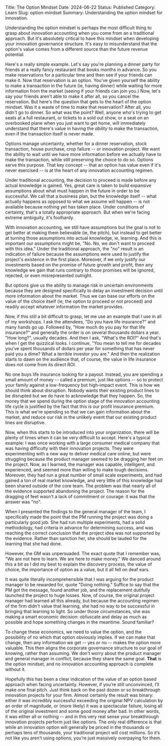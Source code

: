 Title: The Option Mindset
Date: 2024-06-22
Status: Published
Category: Learn
Slug: option-mindset
Summary: Understanding the option mindset for innovation.

Understanding the option mindset is perhaps the most difficult thing to grasp about innovation accounting when you come from an a traditional approach. But it's absolutely critical to have this mindset when developing your innovation governance structure.  It's easy to misunderstand that the option's value comes from a different source than the future revenue potential.

Here's a really simple example. Let's say you're planning a dinner party for friends at a really fancy restaurant that books months in advance. So you make reservations for a particular time and then see if your friends can make it. Now that reservation is an option. You've given yourself the ability to make a transaction in the future (ie, having dinner) while waiting for more information from the market (seeing if your friends can join you.)  Now, let's say your friends aren't able to make it after all, so you cancel the reservation. But here's the question that gets to the heart of the option mindset. Was it a waste of time to make that reservation? After all, you didn't go to dinner. So what was the point? Well, anyone who's trying to get seats at a full restaurant, or tickets to a sold out show, or a seat on an overbooked plane when you just want to get home, will immediately understand that there's value in having the *ability* to make the transaction, even if the transaction itself is never made.

Options manage uncertainty,  whether for a dinner reservation, stock transaction, house purchase, crop failure -- or innovation project. We want the ability to wait until we have more information before we actually have to make the transaction, while still preserving the choice to do so. Options serve this purpose. That key concept -- that an option has value even if it's never exercised -- is at the heart of any innovation accounting regimen.

Under traditional accounting, the decision to proceed is made before any actual knowledge is gained. Yes, great care is taken to build expansive assumptions about what must happen in the future in order to be successful. We call that a business plan, but the knowledge itself -- what actually happens as opposed to what we assume will happen -- is not available because nothing yet has taken place. Under conditions of certainty, that's a totally appropriate approach. But when we're facing extreme ambiguity, it's foolhardy.

With innovation accounting, we still have assumptions but the goal is not to get better at making them believable (ie, the pitch), but instead to get better at turning those assumptions into actual knowledge, ie, learning. And this is important our assumptions might be, "No. No, we don't want to proceed with this idea." Under the traditional approach, the "no" result is an indication of failure because the assumptions were used to justify the project's existence in the first place. Moreover, if we only justify our investments based on the promise of future growth and profit, then any knowledge we gain that runs contrary to those promises will be ignored, rejected, or even misrepresented outright.

But options give us the ability to manage risk in uncertain environments because they are designed specifically to delay an investment decision until more information about the market. Thus we can base our efforts on the value of the choice itself (ie, the option to proceed or not proceed) and readily accept whatever information the market provides.

Now, if this still a  bit difficult to grasp, let me use an example that I use in all of my workshops. I ask the attendees, "Do you have life insurance?" and many hands go up. Followed by, "How much do you pay for that life insurance?" and generally the order is on several thousands dollars a year. "How long?", usually decades.  And then I ask, "What's the ROI?" And that's when I get the quizzical looks. I continue, "You mean to tell me for decades you've spent thousands of dollars per year for something that has never paid you a dime?  What a terrible investor you are." And then the realization starts to dawn on the audience that, of course, the value in life insurance does not come from its direct ROI.

No one buys life insurance looking for a payout.  Instead, you are spending a small amount of money -- called a premium, just like options -- so to protect your family against a low-frequency but high-impact event.  This is how we should think about disruption. Nobody wants their existing product lines to be disrupted but we do have to acknowledge that they happen. So, the money that we spend during the option stage of the innovation accounting life cycle is justified by the fact that this is our profit insurance premium. This is what we're spending so that we can gain information about the market, and reduce our risk in the unlikely event that our existing product lines are disruptive.

Now, when this starts to be introduced into your organization, there will be plenty of times when it can be very difficult to accept. Here's a typical example: I was once working with a large consumer medical company that was having difficulty with their innovation projects. They were experimenting with a new way to deliver medical care online, but were struggling because the product manager seemed to be dragging her feet on the project. Now, as I learned, the manager was capable, intelligent, and experienced, and seemed more than willing to make tough decisions. Moreover, they had run a great number of small scale experiments, and had gained a ton of real market knowledge, and very little of this knowledge had been shared outside of the core team. The problem was that nearly all of the evidence supported abandoning the project. The reason for the dragging of feet wasn't a lack of commitment or courage: it was that the answer was "no".

When I presented the findings to the general manager of the team, I specifically made the point that the PM running the project was doing a particularly good job. She had run multiple experiments, had a solid methodology, had criteria in advance for determining success, and was reaching the correct conclusion that the project idea was not supported by the evidence. Rather than sanction her, she should be lauded for the learning that she had done.

However, the GM was unpersuaded. The exact quote that I remember was, "We are not here to learn. We are here to make money." We danced around this a bit as I did my best to explain the discovery process, the value of choice, the importance of option as a value, but it all fell on deaf ears.

It was quite literally incomprehensible that I was arguing for the product manager to be rewarded for, quote "Doing nothing." Suffice to say that the PM got the message, found another job, and the replacement dutifully launched the project to huge losses. Now, of course, the original project manager had learned all this already,  but because the accounting regimen of the firm didn't value that learning, she had no way to be successful in bringing that learning to light. So under those circumstances, she was making a smart economic decision: obfuscate and delay as much as possible and hope something changes in the meantime.  Sound familiar?

To change these economics, we need to value the option, and the possibility of no which that option obviously implies. If we can make that change, then any information we get -- yes *or* no -- makes the option more valuable.  This then aligns the corporate governance structure to our goal of knowing, rather than assuming.  We don't worry about the product manager and general manager in conflict, because they share the same goal.  **That** is the option mindset, and no innovation accounting approach is complete without it.

Hopefully this has been a clear indication of the value of an option based approach when facing uncertainty.  However, if you’re still unconvinced, I’ll  make one final pitch.  Just think back on the past dozen or so breakthrough innovation projects for your firm.  Almost certainly the result was binary: either it was incredibly successful exceeding the original NPV calculation by an order of magnitude, or (more likely) it was a spectacular failure, losing all of the original investment and some good money after bad.  In other words, it was either all or nothing -- and in this very real sense your breakthrough innovation projects perform just like options.  The only real difference is that while an innovation option will generally be priced in the thousands or perhaps tens of thousands, your traditional project will cost millions.  So it’s not like you aren’t using options; you’re just massively overpaying for them.
